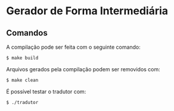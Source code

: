 # Gerador de Forma Intermediária

## Comandos

A compilação pode ser feita com o seguinte comando:
```sh
$ make build
```
Arquivos gerados pela compilação podem ser removidos com:
```sh
$ make clean
```

É possível testar o tradutor com:
```sh
$ ./tradutor
```

